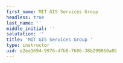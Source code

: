 ```yaml
---
first_name: MIT GIS Services Group
headless: true
last_name: ''
middle_initial: ''
salutation: ''
title: 'MIT GIS Services Group '
type: instructor
uid: e2ea1694-9976-d7b8-7686-38b299860a05
---
```

